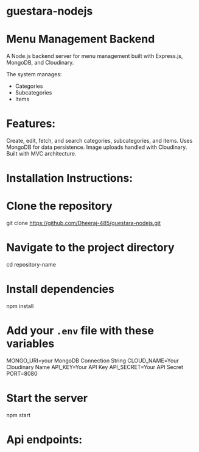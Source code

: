 # guestara-nodejs

# Menu Management Backend

A Node.js backend server for menu management built with Express.js, MongoDB, and Cloudinary.

The system manages:
- Categories
- Subcategories
- Items
# Features:
Create, edit, fetch, and search categories, subcategories, and items.
Uses MongoDB for data persistence.
Image uploads handled with Cloudinary.
Built with MVC architecture.

# Installation Instructions:
# Clone the repository
git clone https://github.com/Dheeraj-485/guestara-nodejs.git

# Navigate to the project directory
cd repository-name

# Install dependencies
npm install

# Add your `.env` file with these variables
MONGO_URI=your MongoDB Connection String
CLOUD_NAME=Your Cloudinary Name
API_KEY=Your API Key
API_SECRET=Your API Secret
PORT=8080

# Start the server
npm start
# Api endpoints:

